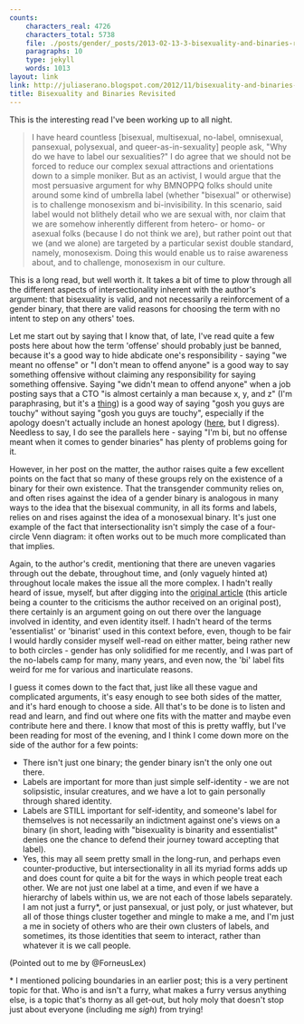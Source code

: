 ```yaml
---
counts:
    characters_real: 4726
    characters_total: 5738
    file: ./posts/gender/_posts/2013-02-13-3-bisexuality-and-binaries-revisited.markdown
    paragraphs: 10
    type: jekyll
    words: 1013
layout: link
link: http://juliaserano.blogspot.com/2012/11/bisexuality-and-binaries-revisited.html?spref=tw
title: Bisexuality and Binaries Revisited
---
```


This is the interesting read I've been working up to all night.

> I have heard countless \[bisexual, multisexual, no-label, omnisexual, pansexual, polysexual, and queer-as-in-sexuality\] people ask, "Why do we have to label our sexualities?" I do agree that we should not be forced to reduce our complex sexual attractions and orientations down to a simple moniker. But as an activist, I would argue that the most persuasive argument for why BMNOPPQ folks should unite around some kind of umbrella label (whether "bisexual" or otherwise) is to challenge monosexism and bi-invisibility. In this scenario, said label would not blithely detail who we are sexual with, nor claim that we are somehow inherently different from hetero- or homo- or asexual folks (because I do not think we are), but rather point out that we (and we alone) are targeted by a particular sexist double standard, namely, monosexism. Doing this would enable us to raise awareness about, and to challenge, monosexism in our culture.

This is a long read, but well worth it.  It takes a bit of time to plow through all the different aspects of intersectionality inherent with the author's argument: that bisexuality is valid, and not necessarily a reinforcement of a gender binary, that there are valid reasons for choosing the term with no intent to step on any others' toes.

Let me start out by saying that I know that, of late, I've read quite a few posts here about how the term 'offense' should probably just be banned, because it's a good way to hide abdicate one's responsibility - saying "we meant no offense" or "I don't mean to offend anyone" is a good way to say something offensive without claiming any responsibility for saying something offensive.  Saying "we didn't mean to offend anyone" when a job posting says that a CTO "is almost certainly a man because x, y, and z" (I'm paraphrasing, but it's a [thing](http://programmersbeingdicks.tumblr.com/post/42926495446/minuscule)) is a good way of saying "gosh you guys are touchy" without saying "gosh you guys are touchy", especially if the apology doesn't actually include an honest apology ([here](http://programmersbeingdicks.tumblr.com/post/43009929961/the-amazings-respond), but I digress).  Needless to say, I do see the parallels here - saying "I'm bi, but no offense meant when it comes to gender binaries" has plenty of problems going for it.

However, in her post on the matter, the author raises quite a few excellent points on the fact that so many of these groups rely on the existence of a binary for their own existence.  That the transgender community relies on, and often rises against the idea of a gender binary is analogous in many ways to the idea that the bisexual community, in all its forms and labels, relies on and rises against the idea of a monosexual binary.  It's just one example of the fact that intersectionality isn't simply the case of a four-circle Venn diagram: it often works out to be much more complicated than that implies.  

Again, to the author's credit, mentioning that there are uneven vagaries through out the debate, throughout time, and (only vaguely hinted at) throughout locale makes the issue all the more complex.  I hadn't really heard of issue, myself, but after digging into the [original article](http://www.thescavenger.net/glb/bisexuality-does-not-reinforce-the-gender-binary-39675-467.html) (this article being a counter to the criticisms the author received on an original post), there certainly is an argument going on out there over the language involved in identity, and even identity itself.  I hadn't heard of the terms 'essentialist' or 'binarist' used in this context before, even, though to be fair I would hardly consider myself well-read on either matter, being rather new to both circles - gender has only solidified for me recently, and I was part of the no-labels camp for many, many years, and even now, the 'bi' label fits weird for me for various and inarticulate reasons.

I guess it comes down to the fact that, just like all these vague and complicated arguments, it's easy enough to see both sides of the matter, and it's hard enough to choose a side.  All that's to be done is to listen and read and learn, and find out where one fits with the matter and maybe even contribute here and there.  I know that most of this is pretty waffly, but I've been reading for most of the evening, and I think I come down more on the side of the author for a few points:

* There isn't just one binary; the gender binary isn't the only one out there.
* Labels are important for more than just simple self-identity - we are not solipsistic, insular creatures, and we have a lot to gain personally through shared identity.
* Labels are STILL important for self-identity, and someone's label for themselves is not necessarily an indictment against one's views on a binary (in short, leading with "bisexuality is binarity and essentialist" denies one the chance to defend their journey toward accepting that label).
* Yes, this may all seem pretty small in the long-run, and perhaps even counter-productive, but intersectionality in all its myriad forms adds up and does count for quite a bit for the ways in which people treat each other.  We are not just one label at a time, and even if we have a hierarchy of labels within us, we are not each of those labels separately.  I am not just a furry\*, or just pansexual, or just poly, or just whatever, but all of those things cluster together and mingle to make a me, and I'm just a me in society of others who are their own clusters of labels, and sometimes, its those identities that seem to interact, rather than whatever it is we call people.

(Pointed out to me by @ForneusLex)

\* I mentioned policing boundaries in an earlier post; this is a very pertinent topic for that.  Who is and isn't a furry, what makes a furry versus anything else, is a topic that's thorny as all get-out, but holy moly that doesn't stop just about everyone (including me *sigh*) from trying!
